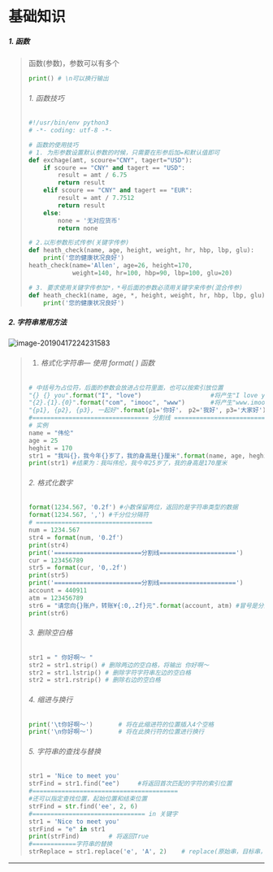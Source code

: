 # 基础知识

##### 1. 函数

> 函数(参数)，参数可以有多个
>
> ```python
> print() # \n可以换行输出
> ```
>
> ###### 1. 函数技巧
>
> ```python
> #!/usr/bin/env python3
> # -*- coding: utf-8 -*-
> 
> # 函数的使用技巧
> # 1. 为形参数设置默认参数的时候，只需要在形参后加=和默认值即可
> def exchage(amt, scoure="CNY", tagert="USD"):
>     if scoure == "CNY" and tagert == "USD":
>         result = amt / 6.75
>         return result
>     elif scoure == "CNY" and tagert == "EUR":
>         result = amt / 7.7512
>         return result
>     else:
>         none = '无对应货币'
>         return none
> 
> # 2.以形参数形式传参(关键字传参)
> def heath_check(name, age, height, weight, hr, hbp, lbp, glu):
>     print('您的健康状况良好')
> heath_check(name='Allen', age=26, height=170,
>             weight=140, hr=100, hbp=90, lbp=100, glu=20)
> 
> # 3. 要求使用关键字传参加*，*号后面的参数必须用关键字来传参(混合传参)
> def heath_check1(name, age, *, height, weight, hr, hbp, lbp, glu):
>     print('您的健康状况良好')
> ```
>
> 

##### 2. 字符串常用方法

![image-20190417224231583](../截图/image-20190417224231583.png)

> 1. ###### 格式化字符串— 使用 format( ) 函数
>
> ```python
> # 中括号为占位符，后面的参数会放进占位符里面，也可以按索引放位置
> "{} {} you".format("I", "love")					#将产生"I love you"字符串
> "{2}.{1}.{0}".format("com", "imooc", "www")		#将产生"www.imooc.com"	
> "{p1}, {p2}, {p3}, 一起好".format(p1='你好'， p2='我好', p3='大家好') #可以赋予参数别名
> #================================ 分割线 ===================================
> # 实例
> name = "伟伦"
> age = 25
> heghit = 170
> str1 = "我叫{}，我今年{}岁了，我的身高是{}厘米".format(name, age, heghit)
> print(str1) #结果为：我叫伟伦，我今年25岁了，我的身高是170厘米
> ```
>
> ###### 2. 格式化数字
> ```python
> format(1234.567, '0.2f') #小数保留两位，返回的是字符串类型的数据
> format(1234.567, ',') #千分位分隔符
> # ================================
> num = 1234.567
> str4 = format(num, '0.2f')
> print(str4)
> print('========================分割线=====================')
> cur = 123456789
> str5 = format(cur, '0,.2f')
> print(str5)
> print('========================分割线=====================')
> account = 440911
> atm = 123456789
> str6 = "请您向{}账户，转账¥{:0,.2f}元".format(account, atm) #冒号是分割参数与格式的符号
> print(str6)
> ```
>
> ###### 3. 删除空白格
>
> ```python
> str1 = " 你好啊～ " 
> str2 = str1.strip() # 删除两边的空白格，将输出 你好啊～
> str2 = str1.lstrip() # 删除字符字符串左边的空白格
> str2 = str1.rstrip() # 删除右边的空白格
> ```
>
> ###### 4. 缩进与换行
>
> ```python
> print('\t你好啊～')		# 将在此缩进符的位置插入4个空格
> print('\n你好啊～')		# 将在此换行符的位置进行换行
> ```
>
> ###### 5. 字符串的查找与替换
>
> ```python
> str1 = 'Nice to meet you'
> strFind = str1.find("ee")		#将返回首次匹配的字符的索引位置
> #========================================
> #还可以指定查找位置，起始位置和结束位置
> strFind = str.find('ee', 2, 6)
> #=============================== in 关键字
> str1 = 'Nice to meet you'
> strFind = "e" in str1
> print(strFind)		# 将返回True
> #============字符串的替换
> strReplace = str1.replace('e', 'A', 2)	# replace(原始串，目标串，替换次数)，不指定替换次数的时候，会替换所有符合条件的目标字符串
> ```
>

---




